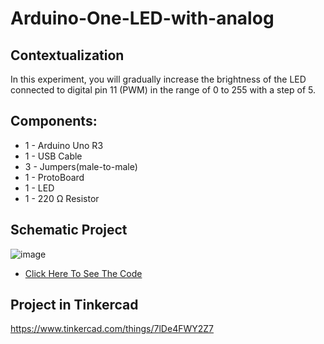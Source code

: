 # Arduino-One-LED-with-analog

## Contextualization
In this experiment, you will gradually increase the brightness of the LED connected to digital pin 11 (PWM) in the range of 0 to 255 with a step of 5.

## Components:
- 1 - Arduino Uno R3
- 1 - USB Cable 
- 3 - Jumpers(male-to-male)
- 1 - ProtoBoard
- 1 - LED
- 1 - 220 Ω Resistor

## Schematic Project
![image](https://github.com/KaikyM/Arduino-One-LED-with-analog/assets/127446435/5538db13-face-46fd-815d-7e13b72f563d)
- [Click Here To See The Code](Arduino_Code.ino)

## Project in Tinkercad
https://www.tinkercad.com/things/7lDe4FWY2Z7
